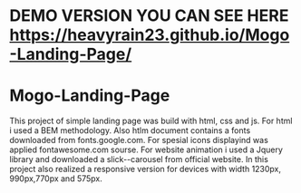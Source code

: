 # DEMO VERSION YOU CAN SEE HERE https://heavyrain23.github.io/Mogo-Landing-Page/
# Mogo-Landing-Page
This project of simple landing page was build with html, css and js. For html i used a BEM methodology. Also htlm document contains a fonts downloaded from fonts.google.com. For spesial icons displayind was applied fontawesome.com sourse.
For website animation i used a Jquery library and downloaded a slick--carousel from official website.
In this project also realized a responsive version for devices with width 1230px, 990px,770px and 575px.
